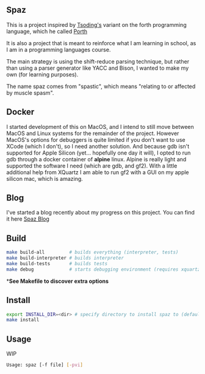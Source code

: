 Spaz
---
This is a project inspired by [Tsoding's](https://www.youtube.com/@TsodingDaily) variant on the forth programming language, which he called [Porth](https://gitlab.com/tsoding/porth)

It is also a project that is meant to reinforce what I am learning in school, as I am in a programming languages course.

The main strategy is using the shift-reduce parsing technique, but rather than using a parser generator like YACC and Bison, I wanted to make my own (for learning purposes).

The name spaz comes from "spastic", which means "relating to or affected by muscle spasm".

Docker
---
I started development of this on MacOS, and I intend to still move between MacOS and Linux systems for the remainder of the project.
However MacOS's options for debuggers is quite limited if you don't want to use XCode (which I don't), so I need another solution. And because gdb isn't supported for Apple Silicon (yet... hopefully one day it will), I opted to run gdb through a docker container of **alpine** linux. Alpine is really light and supported the software I need (which are gdb, and gf2). With a little additional help from XQuartz I am able to run gf2 with a GUI on my apple silicon mac, which is amazing. 

Blog
---
I've started a blog recently about my progress on this project. You can find it here [Spaz Blog](https://spazlang.blogspot.com/)

Build
---
```sh
make build-all         # builds everything (interpreter, tests)
make build-interpreter # builds interpreter
make build-tests       # builds tests
make debug             # starts debugging environment (requires xquartz setup, and the docker container setup)
```
***See Makefile to discover extra options**

Install
---
```sh
export INSTALL_DIR=<dir> # specify directory to install spaz to (default=/usr/local/bin)
make install
```

Usage
---
WIP
```sh
Usage: spaz [-f file] [-pvi]
```
